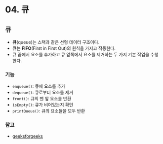 # 04. 큐

## 큐

- **큐**(queue)는 스택과 같은 선형 데이터 구조이다.
- 큐는 **FIFO**(First in First Out)의 원칙을 가지고 작동한다.
- 큐 끝에서 요소를 추가하고 큐 앞쪽에서 요소를 제거하는 두 가지 기본 작업을 수행한다.

### 기능

- `enqueue()`: 큐에 요소를 추가
- `dequeue()`: 큐로부터 요소를 제거
- `front()`: 큐의 맨 앞 요소를 반환
- `isEmpty()`: 큐가 비어있는지 확인
- `printQueue()`: 큐의 요소들을 모두 반환

### 참고

- [geeksforgeeks](https://www.geeksforgeeks.org/implementation-queue-javascript/)
